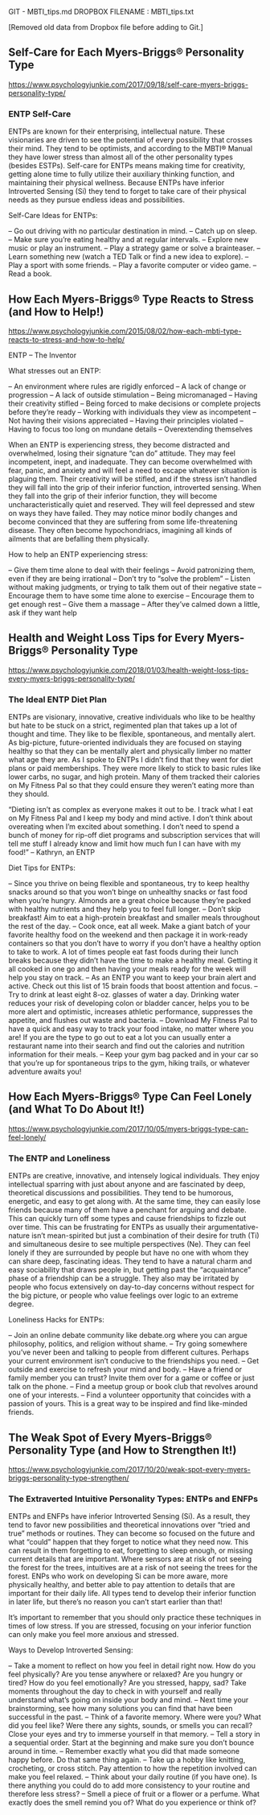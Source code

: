 GIT - MBTI_tips.md
DROPBOX FILENAME : MBTI_tips.txt

[Removed old data from Dropbox file before adding to Git.]

## Self-Care for Each Myers-Briggs® Personality Type

https://www.psychologyjunkie.com/2017/09/18/self-care-myers-briggs-personality-type/

### ENTP Self-Care

ENTPs are known for their enterprising, intellectual nature. These visionaries are driven to see the potential of every possibility that crosses their mind. They tend to be optimists, and according to the MBTI® Manual they have lower stress than almost all of the other personality types (besides ESTPs). Self-care for ENTPs means making time for creativity, getting alone time to fully utilize their auxiliary thinking function, and maintaining their physical wellness. Because ENTPs have inferior Introverted Sensing (Si) they tend to forget to take care of their physical needs as they pursue endless ideas and possibilities.

Self-Care Ideas for ENTPs:

– Go out driving with no particular destination in mind.
– Catch up on sleep.
– Make sure you’re eating healthy and at regular intervals.
– Explore new music or play an instrument.
– Play a strategy game or solve a brainteaser.
– Learn something new (watch a TED Talk or find a new idea to explore).
– Play a sport with some friends.
– Play a favorite computer or video game.
– Read a book.

## How Each Myers-Briggs® Type Reacts to Stress (and How to Help!)

https://www.psychologyjunkie.com/2015/08/02/how-each-mbti-type-reacts-to-stress-and-how-to-help/

ENTP – The Inventor

What stresses out an ENTP:

– An environment where rules are rigidly enforced
– A lack of change or progression
– A lack of outside stimulation
– Being micromanaged
– Having their creativity stifled
– Being forced to make decisions or complete projects before they’re ready
– Working with individuals they view as incompetent
– Not having their visions appreciated
– Having their principles violated
– Having to focus too long on mundane details
– Overextending themselves

When an ENTP is experiencing stress, they become distracted and overwhelmed, losing their signature “can do” attitude. They may feel incompetent, inept, and inadequate. They can become overwhelmed with fear, panic, and anxiety and will feel a need to escape whatever situation is plaguing them. Their creativity will be stifled, and if the stress isn’t handled they will fall into the grip of their inferior function, introverted sensing. When they fall into the grip of their inferior function, they will become uncharacteristically quiet and reserved. They will feel depressed and stew on ways they have failed. They may notice minor bodily changes and become convinced that they are suffering from some life-threatening disease. They often become hypochondriacs, imagining all kinds of ailments that are befalling them physically.

How to help an ENTP experiencing stress:

– Give them time alone to deal with their feelings
– Avoid patronizing them, even if they are being irrational
– Don’t try to “solve the problem”
– Listen without making judgments, or trying to talk them out of their negative state
– Encourage them to have some time alone to exercise
– Encourage them to get enough rest
– Give them a massage
– After they’ve calmed down a little, ask if they want help

## Health and Weight Loss Tips for Every Myers-Briggs® Personality Type

https://www.psychologyjunkie.com/2018/01/03/health-weight-loss-tips-every-myers-briggs-personality-type/

### The Ideal ENTP Diet Plan

ENTPs are visionary, innovative, creative individuals who like to be healthy but hate to be stuck on a strict, regimented plan that takes up a lot of thought and time. They like to be flexible, spontaneous, and mentally alert. As big-picture, future-oriented individuals they are focused on staying healthy so that they can be mentally alert and physically limber no matter what age they are. As I spoke to ENTPs I didn’t find that they went for diet plans or paid memberships. They were more likely to stick to basic rules like lower carbs, no sugar, and high protein. Many of them tracked their calories on My Fitness Pal so that they could ensure they weren’t eating more than they should.

“Dieting isn’t as complex as everyone makes it out to be. I track what I eat on My Fitness Pal and I keep my body and mind active. I don’t think about overeating when I’m excited about something. I don’t need to spend a bunch of money for rip-off diet programs and subscription services that will tell me stuff I already know and limit how much fun I can have with my food!” – Kathryn, an ENTP

Diet Tips for ENTPs:

– Since you thrive on being flexible and spontaneous, try to keep healthy snacks around so that you won’t binge on unhealthy snacks or fast food when you’re hungry. Almonds are a great choice because they’re packed with healthy nutrients and they help you to feel full longer.
– Don’t skip breakfast! Aim to eat a high-protein breakfast and smaller meals throughout the rest of the day.
– Cook once, eat all week. Make a giant batch of your favorite healthy food on the weekend and then package it in work-ready containers so that you don’t have to worry if you don’t have a healthy option to take to work. A lot of times people eat fast foods during their lunch breaks because they didn’t have the time to make a healthy meal. Getting it all cooked in one go and then having your meals ready for the week will help you stay on track.
– As an ENTP you want to keep your brain alert and active. Check out this list of 15 brain foods that boost attention and focus.
– Try to drink at least eight 8-oz. glasses of water a day. Drinking water reduces your risk of developing colon or bladder cancer, helps you to be more alert and optimistic, increases athletic performance, suppresses the appetite, and flushes out waste and bacteria.
– Download My Fitness Pal to have a quick and easy way to track your food intake, no matter where you are! If you are the type to go out to eat a lot you can usually enter a restaurant name into their search and find out the calories and nutrition information for their meals.
– Keep your gym bag packed and in your car so that you’re up for spontaneous trips to the gym, hiking trails, or whatever adventure awaits you!


## How Each Myers-Briggs® Type Can Feel Lonely (and What To Do About It!)

https://www.psychologyjunkie.com/2017/10/05/myers-briggs-type-can-feel-lonely/

### The ENTP and Loneliness

ENTPs are creative, innovative, and intensely logical individuals. They enjoy intellectual sparring with just about anyone and are fascinated by deep, theoretical discussions and possibilities. They tend to be humorous, energetic, and easy to get along with. At the same time, they can easily lose friends because many of them have a penchant for arguing and debate. This can quickly turn off some types and cause friendships to fizzle out over time. This can be frustrating for ENTPs as usually their argumentative-nature isn’t mean-spirited but just a combination of their desire for truth (Ti) and simultaneous desire to see multiple perspectives (Ne). They can feel lonely if they are surrounded by people but have no one with whom they can share  deep, fascinating ideas. They tend to have a natural charm and easy sociability that draws people in, but getting past the “acquaintance” phase of a friendship can be a struggle. They also may be irritated by people who focus extensively on day-to-day concerns without respect for the big picture, or people who value feelings over logic to an extreme degree.

Loneliness Hacks for ENTPs:

– Join an online debate community like debate.org where you can argue philosophy, politics, and religion without shame.
– Try going somewhere you’ve never been and talking to people from different cultures. Perhaps your current environment isn’t conducive to the friendships you need.
– Get outside and exercise to refresh your mind and body.
– Have a friend or family member you can trust? Invite them over for a game or coffee or just talk on the phone.
– Find a meetup group or book club that revolves around one of your interests.
– Find a volunteer opportunity that coincides with a passion of yours. This is a great way to be inspired and find like-minded friends.

## The Weak Spot of Every Myers-Briggs® Personality Type (and How to Strengthen It!)

https://www.psychologyjunkie.com/2017/10/20/weak-spot-every-myers-briggs-personality-type-strengthen/

### The Extraverted Intuitive Personality Types: ENTPs and ENFPs

ENTPs and ENFPs have inferior Introverted Sensing (Si). As a result, they tend to favor new possibilities and theoretical innovations over “tried and true” methods or routines. They can become so focused on the future and what “could” happen that they forget to notice what they need now. This can result in them forgetting to eat, forgetting to sleep enough, or missing current details that are important. Where sensors are at risk of not seeing the forest for the trees, intuitives are at a risk of not seeing the trees for the forest. ENPs who work on developing Si can be more aware, more physically healthy, and better able to pay attention to details that are important for their daily life. All types tend to develop their inferior function in later life, but there’s no reason you can’t start earlier than that!

It’s important to remember that you should only practice these techniques in times of low stress. If you are stressed, focusing on your inferior function can only make you feel more anxious and stressed.

Ways to Develop Introverted Sensing:

– Take a moment to reflect on how you feel in detail right now. How do you feel physically? Are you tense anywhere or relaxed? Are you hungry or tired? How do you feel emotionally? Are you stressed, happy, sad? Take moments throughout the day to check in with yourself and really understand what’s going on inside your body and mind.
– Next time your brainstorming, see how many solutions you can find that have been successful in the past.
– Think of a favorite memory. Where were you? What did you feel like? Were there any sights, sounds, or smells you can recall? Close your eyes and try to immerse yourself in that memory.
– Tell a story in a sequential order. Start at the beginning and make sure you don’t bounce around in time.
– Remember exactly what you did that made someone happy before. Do that same thing again.
– Take up a hobby like knitting, crocheting, or cross stitch. Pay attention to how the repetition involved can make you feel relaxed.
– Think about your daily routine (if you have one). Is there anything you could do to add more consistency to your routine and therefore less stress?
– Smell a piece of fruit or a flower or a perfume. What exactly does the smell remind you of?  What do you experience or think of?

## 

